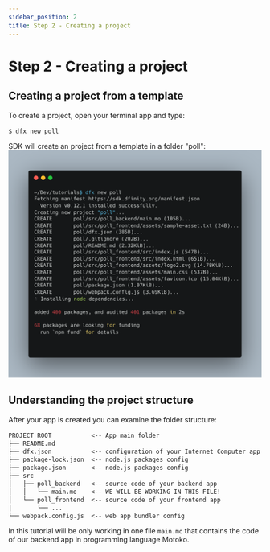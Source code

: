 ```yaml
---
sidebar_position: 2
title: Step 2 - Creating a project
---
```


# Step 2 - Creating a project

## Creating a project from a template

To create a project, open your terminal app and type:
```shell
$ dfx new poll
```

SDK will create an project from a template in a folder "poll":
![dfx new poll terminal image](_attachments/dfx%20new.png)

## Understanding the project structure

After your app is created you can examine the folder structure:

```
PROJECT ROOT           <-- App main folder
├── README.md
├── dfx.json           <-- configuration of your Internet Computer app
├── package-lock.json  <-- node.js packages config
├── package.json       <-- node.js packages config
├── src
│   ├── poll_backend   <-- source code of your backend app
│   │   └── main.mo    <-- WE WILL BE WORKING IN THIS FILE!
│   └── poll_frontend  <-- source code of your frontend app
│       └── ...
└── webpack.config.js  <-- web app bundler config
```

In this tutorial will be only working in one file `main.mo` that contains the code of our backend app in programming language Motoko.


